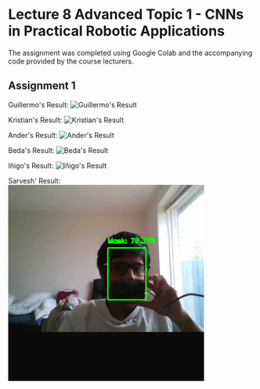 # Lecture 8 Advanced Topic 1 - CNNs in Practical Robotic Applications
The assignment was completed using Google Colab and the accompanying code provided by the course lecturers.

## Assignment 1
Guillermo's Result:
![Guillermo's Result](Guillermo.gif)

Kristian's Result:
![Kristian's Result](Kristian.gif)

Ander's Result:
![Ander's Result](Ander.gif)

Beda's Result:
![Beda's Result](Beda.gif)

Iñigo's Result:
![Iñigo's Result](Iñigo.gif)

Sarvesh' Result:
![Sarvesh' Result](Sarvesh.gif)
